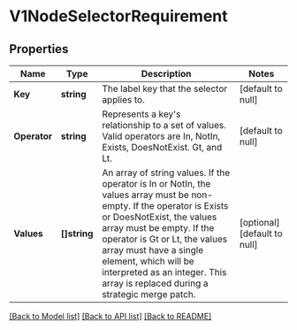 # V1NodeSelectorRequirement

## Properties
Name | Type | Description | Notes
------------ | ------------- | ------------- | -------------
**Key** | **string** | The label key that the selector applies to. | [default to null]
**Operator** | **string** | Represents a key&#39;s relationship to a set of values. Valid operators are In, NotIn, Exists, DoesNotExist. Gt, and Lt. | [default to null]
**Values** | **[]string** | An array of string values. If the operator is In or NotIn, the values array must be non-empty. If the operator is Exists or DoesNotExist, the values array must be empty. If the operator is Gt or Lt, the values array must have a single element, which will be interpreted as an integer. This array is replaced during a strategic merge patch. | [optional] [default to null]

[[Back to Model list]](../README.md#documentation-for-models) [[Back to API list]](../README.md#documentation-for-api-endpoints) [[Back to README]](../README.md)


